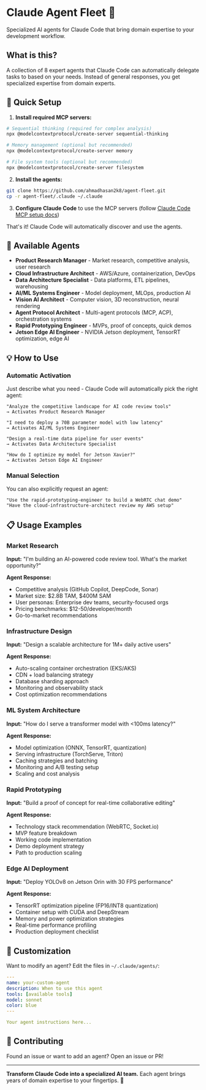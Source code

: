 # Claude Agent Fleet 🤖

Specialized AI agents for Claude Code that bring domain expertise to your development workflow.

## What is this?

A collection of 8 expert agents that Claude Code can automatically delegate tasks to based on your needs. Instead of general responses, you get specialized expertise from domain experts.

## 🚀 Quick Setup

1. **Install required MCP servers:**
```bash
# Sequential thinking (required for complex analysis)
npx @modelcontextprotocol/create-server sequential-thinking

# Memory management (optional but recommended)  
npx @modelcontextprotocol/create-server memory

# File system tools (optional but recommended)
npx @modelcontextprotocol/create-server filesystem
```

2. **Install the agents:**
```bash
git clone https://github.com/ahmadhasan2k8/agent-fleet.git
cp -r agent-fleet/.claude ~/.claude
```

3. **Configure Claude Code** to use the MCP servers (follow [Claude Code MCP setup docs](https://docs.anthropic.com/en/docs/claude-code/mcp))

That's it! Claude Code will automatically discover and use the agents.

## 🤖 Available Agents

- **Product Research Manager** - Market research, competitive analysis, user research
- **Cloud Infrastructure Architect** - AWS/Azure, containerization, DevOps  
- **Data Architecture Specialist** - Data platforms, ETL pipelines, warehousing
- **AI/ML Systems Engineer** - Model deployment, MLOps, production AI
- **Vision AI Architect** - Computer vision, 3D reconstruction, neural rendering
- **Agent Protocol Architect** - Multi-agent protocols (MCP, ACP), orchestration systems
- **Rapid Prototyping Engineer** - MVPs, proof of concepts, quick demos
- **Jetson Edge AI Engineer** - NVIDIA Jetson deployment, TensorRT optimization, edge AI

## 💡 How to Use

### Automatic Activation
Just describe what you need - Claude Code will automatically pick the right agent:

```
"Analyze the competitive landscape for AI code review tools"
→ Activates Product Research Manager

"I need to deploy a 70B parameter model with low latency"  
→ Activates AI/ML Systems Engineer

"Design a real-time data pipeline for user events"
→ Activates Data Architecture Specialist

"How do I optimize my model for Jetson Xavier?"
→ Activates Jetson Edge AI Engineer
```

### Manual Selection
You can also explicitly request an agent:

```
"Use the rapid-prototyping-engineer to build a WebRTC chat demo"
"Have the cloud-infrastructure-architect review my AWS setup"
```

## 📋 Usage Examples

### Market Research
**Input:** "I'm building an AI-powered code review tool. What's the market opportunity?"

**Agent Response:**
- Competitive analysis (GitHub Copilot, DeepCode, Sonar)
- Market size: $2.8B TAM, $400M SAM 
- User personas: Enterprise dev teams, security-focused orgs
- Pricing benchmarks: $12-50/developer/month
- Go-to-market recommendations

### Infrastructure Design  
**Input:** "Design a scalable architecture for 1M+ daily active users"

**Agent Response:**
- Auto-scaling container orchestration (EKS/AKS)
- CDN + load balancing strategy  
- Database sharding approach
- Monitoring and observability stack
- Cost optimization recommendations

### ML System Architecture
**Input:** "How do I serve a transformer model with <100ms latency?"

**Agent Response:**
- Model optimization (ONNX, TensorRT, quantization)
- Serving infrastructure (TorchServe, Triton)
- Caching strategies and batching
- Monitoring and A/B testing setup
- Scaling and cost analysis

### Rapid Prototyping
**Input:** "Build a proof of concept for real-time collaborative editing"

**Agent Response:**
- Technology stack recommendation (WebRTC, Socket.io)
- MVP feature breakdown
- Working code implementation
- Demo deployment strategy
- Path to production scaling

### Edge AI Deployment
**Input:** "Deploy YOLOv8 on Jetson Orin with 30 FPS performance"

**Agent Response:**
- TensorRT optimization pipeline (FP16/INT8 quantization)
- Container setup with CUDA and DeepStream
- Memory and power optimization strategies
- Real-time performance profiling
- Production deployment checklist

## 🔧 Customization

Want to modify an agent? Edit the files in `~/.claude/agents/`:

```yaml
---
name: your-custom-agent
description: When to use this agent
tools: [available tools]
model: sonnet
color: blue
---

Your agent instructions here...
```

## 🤝 Contributing

Found an issue or want to add an agent? Open an issue or PR!

---

**Transform Claude Code into a specialized AI team.** Each agent brings years of domain expertise to your fingertips. 🚀